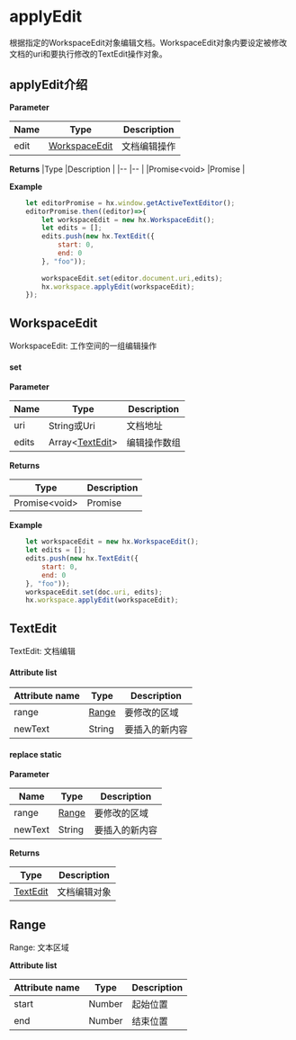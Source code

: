 # applyEdit

根据指定的WorkspaceEdit对象编辑文档。WorkspaceEdit对象内要设定被修改文档的uri和要执行修改的TextEdit操作对象。

## applyEdit介绍

**Parameter**

|Name	|Type									|Description			|
|--			|--											|--				|
|edit		|[WorkspaceEdit](#WorkspaceEdit)	|文档编辑操作	|

**Returns**
|Type	|Description	|
|--			|--		|
|Promise&lt;void&gt;	|Promise	|

**Example**
``` javascript
    let editorPromise = hx.window.getActiveTextEditor();
    editorPromise.then((editor)=>{
        let workspaceEdit = new hx.WorkspaceEdit();
        let edits = [];
        edits.push(new hx.TextEdit({
            start: 0,
            end: 0
        }, "foo"));
        
        workspaceEdit.set(editor.document.uri,edits);
        hx.workspace.applyEdit(workspaceEdit);
    });
```


## WorkspaceEdit

WorkspaceEdit: 工作空间的一组编辑操作

#### set

**Parameter**

|Name	|Type							|Description			|
|--			|--									|--				|
|uri		|String或Uri						|文档地址		|
|edits		|Array&lt;[TextEdit](#TextEdit)&gt;	|编辑操作数组	|

**Returns**

|Type	|Description	|
|--			|--		|
|Promise&lt;void&gt;	|Promise	|

**Example**
``` javascript
    let workspaceEdit = new hx.WorkspaceEdit();
    let edits = [];
    edits.push(new hx.TextEdit({
        start: 0,
        end: 0
    }, "foo"));
    workspaceEdit.set(doc.uri, edits);
    hx.workspace.applyEdit(workspaceEdit);
```

## TextEdit

TextEdit: 文档编辑

#### Attribute list

|Attribute name	|Type			|Description			|
|--		|--					|--				|
|range	|[Range](#Range)	|要修改的区域	|
|newText|String				|要插入的新内容	|

#### replace **static**

**Parameter**

|Name	|Type			|Description			|
|--			|--					|--				|
|range		|[Range](#Range)	|要修改的区域	|
|newText	|String				|要插入的新内容	|

**Returns**

|Type	|Description	|
|--			|--		|
|[TextEdit](#TextEdit)|	文档编辑对象|

## Range

Range: 文本区域

**Attribute list**

|Attribute name	|Type	|Description		|
|--		|--			|--			|
|start	|Number		|起始位置	|
|end	|Number		|结束位置	|
